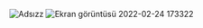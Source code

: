 ![Adsızz](https://user-images.githubusercontent.com/84701901/155546696-2053c934-bcc9-4a77-8dbf-ebafaaac1cf7.png)
![Ekran görüntüsü 2022-02-24 173322](https://user-images.githubusercontent.com/84701901/155544877-416e27ba-b171-403a-bf9f-7571f3678929.png)
